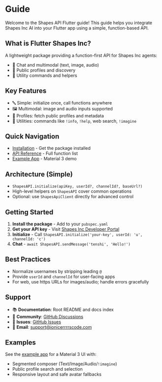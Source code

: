 # Guide

Welcome to the Shapes API Flutter guide! This guide helps you integrate Shapes Inc AI into your Flutter app using a simple, function-based API.

## What is Flutter Shapes Inc?

A lightweight package providing a function-first API for Shapes Inc agents:
- 🤖 Chat and multimodal (text, image, audio)
- 👤 Public profiles and discovery
- 🔧 Utility commands and helpers

## Key Features

- 🔤 Simple: initialize once, call functions anywhere
- 🖼️ Multimodal: image and audio inputs supported
- 👥 Profiles: fetch public profiles and metadata
- 🧰 Utilities: commands like `!info`, `!help`, web search, `!imagine`

## Quick Navigation

- [Installation](./installation.md) - Get the package installed
- [API Reference](../index.md#complete-function-list) - Full function list
- [Example App](https://github.com/Ionic-Errrrs-Code/flutter_shapes_inc/tree/main/example) - Material 3 demo

## Architecture (Simple)

- `ShapesAPI.initialize(apiKey, userId?, channelId?, baseUrl?)`
- High-level helpers on `ShapesAPI` cover common operations
- Optional: use `ShapesApiClient` directly for advanced control

## Getting Started

1. **Install the package** - Add to your `pubspec.yaml`
2. **Get your API key** - Visit [Shapes Inc Developer Portal](https://shapes.inc/developer)
3. **Initialize** - Call `ShapesAPI.initialize('your-key', userId: 'u', channelId: 'c')`
4. **Chat** - `await ShapesAPI.sendMessage('tenshi', 'Hello!')`

## Best Practices

- Normalize usernames by stripping leading `@`
- Provide `userId` and `channelId` for user-facing apps
- For web, use https URLs for images/audio; handle errors gracefully

## Support

- 📚 **Documentation**: Root README and docs index
- 💬 **Community**: [GitHub Discussions](https://github.com/Ionic-Errrrs-Code/flutter_shapes_inc/discussions)
- 🐛 **Issues**: [GitHub Issues](https://github.com/Ionic-Errrrs-Code/flutter_shapes_inc/issues)
- 📧 **Email**: support@ionicerrrrscode.com

## Examples

See the [example app](https://github.com/Ionic-Errrrs-Code/flutter_shapes_inc/tree/main/example) for a Material 3 UI with:
- Segmented composer (Text/Image/Audio/`!imagine`)
- Public profile search and selection
- Responsive layout and safe avatar fallbacks